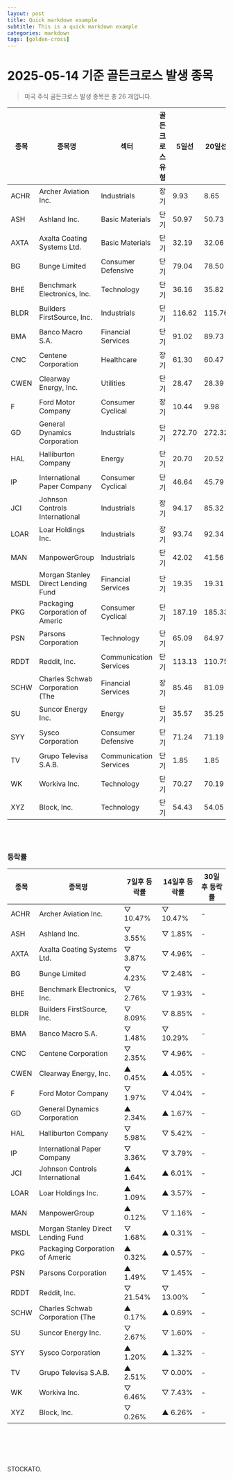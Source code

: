 ```yaml
---
layout: post
title: Quick markdown example
subtitle: This is a quick markdown example
categories: markdown
tags: [golden-cross]
---
```



# 2025-05-14 기준 골든크로스 발생 종목

<blockquote>  <p> 미국 주식 골든크로스 발생 종목은 총 26 개입니다. </p></blockquote>

| 종목 | 종목명 | 섹터 | 골든크로스 유형 | 5일선 | 20일선 | 50일선 | 200일선 |
|------|-----------|------|----------------|-------|--------|--------|---------|
| ACHR | Archer Aviation Inc. | Industrials | 장기 | 9.93 | 8.65 | 7.97 | 7.93 |
| ASH | Ashland Inc. | Basic Materials | 단기 | 50.97 | 50.73 | 53.24 | 64.59 |
| AXTA | Axalta Coating Systems Ltd. | Basic Materials | 단기 | 32.19 | 32.06 | 32.64 | 35.58 |
| BG | Bunge Limited | Consumer Defensive | 단기 | 79.04 | 78.50 | 75.82 | 77.67 |
| BHE | Benchmark Electronics, Inc. | Technology | 단기 | 36.16 | 35.82 | 37.02 | 42.27 |
| BLDR | Builders FirstSource, Inc. | Industrials | 단기 | 116.62 | 115.76 | 122.13 | 147.62 |
| BMA | Banco Macro S.A. | Financial Services | 단기 | 91.02 | 89.73 | 83.64 | 89.12 |
| CNC | Centene Corporation | Healthcare | 장기 | 61.30 | 60.47 | 60.44 | 60.43 |
| CWEN | Clearway Energy, Inc. | Utilities | 단기 | 28.47 | 28.39 | 28.57 | 26.95 |
| F | Ford Motor Company | Consumer Cyclical | 장기 | 10.44 | 9.98 | 9.76 | 9.74 |
| GD | General Dynamics Corporation | Industrials | 단기 | 272.70 | 272.32 | 268.34 | 267.82 |
| HAL | Halliburton Company | Energy | 단기 | 20.70 | 20.52 | 22.37 | 25.66 |
| IP | International Paper Company | Consumer Cyclical | 단기 | 46.64 | 45.79 | 48.56 | 52.58 |
| JCI | Johnson Controls International  | Industrials | 장기 | 94.17 | 85.32 | 81.75 | 81.70 |
| LOAR | Loar Holdings Inc. | Industrials | 장기 | 93.74 | 92.34 | 79.76 | 79.74 |
| MAN | ManpowerGroup | Industrials | 단기 | 42.02 | 41.56 | 50.22 | 55.25 |
| MSDL | Morgan Stanley Direct Lending Fund | Financial Services | 단기 | 19.35 | 19.31 | 19.48 | 19.80 |
| PKG | Packaging Corporation of Americ | Consumer Cyclical | 단기 | 187.19 | 185.33 | 190.95 | 213.59 |
| PSN | Parsons Corporation | Technology | 단기 | 65.09 | 64.97 | 62.10 | 79.61 |
| RDDT | Reddit, Inc. | Communication Services | 단기 | 113.13 | 110.75 | 112.72 | 145.00 |
| SCHW | Charles Schwab Corporation (The | Financial Services | 장기 | 85.46 | 81.09 | 77.96 | 77.88 |
| SU | Suncor Energy  Inc. | Energy | 단기 | 35.57 | 35.25 | 35.76 | 37.43 |
| SYY | Sysco Corporation | Consumer Defensive | 단기 | 71.24 | 71.19 | 72.02 | 73.55 |
| TV | Grupo Televisa S.A.B. | Communication Services | 단기 | 1.85 | 1.85 | 1.81 | 1.92 |
| WK | Workiva Inc. | Technology | 단기 | 70.27 | 70.19 | 75.76 | 89.88 |
| XYZ | Block, Inc. | Technology | 단기 | 54.43 | 54.05 | 55.60 | 74.01 |
<br><br>
### 등락률

| 종목 | 종목명 | 7일후 등락률 | 14일후 등락률 | 30일후 등락률 |
|------|-------------|-------------|--------------|--------------|
| ACHR | Archer Aviation Inc. | ▽ 10.47% | ▽ 10.47% | - |
| ASH | Ashland Inc. | ▽ 3.55% | ▽ 1.85% | - |
| AXTA | Axalta Coating Systems Ltd. | ▽ 3.87% | ▽ 4.96% | - |
| BG | Bunge Limited | ▽ 4.23% | ▽ 2.48% | - |
| BHE | Benchmark Electronics, Inc. | ▽ 2.76% | ▽ 1.93% | - |
| BLDR | Builders FirstSource, Inc. | ▽ 8.09% | ▽ 8.85% | - |
| BMA | Banco Macro S.A. | ▽ 1.48% | ▽ 10.29% | - |
| CNC | Centene Corporation | ▽ 2.35% | ▽ 4.96% | - |
| CWEN | Clearway Energy, Inc. | ▲ 0.45% | ▲ 4.05% | - |
| F | Ford Motor Company | ▽ 1.97% | ▽ 4.04% | - |
| GD | General Dynamics Corporation | ▲ 2.34% | ▲ 1.67% | - |
| HAL | Halliburton Company | ▽ 5.98% | ▽ 5.42% | - |
| IP | International Paper Company | ▽ 3.36% | ▽ 3.79% | - |
| JCI | Johnson Controls International  | ▲ 1.64% | ▲ 6.01% | - |
| LOAR | Loar Holdings Inc. | ▲ 1.09% | ▲ 3.57% | - |
| MAN | ManpowerGroup | ▲ 0.12% | ▽ 1.16% | - |
| MSDL | Morgan Stanley Direct Lending Fund | ▽ 1.68% | ▲ 0.31% | - |
| PKG | Packaging Corporation of Americ | ▲ 0.32% | ▲ 0.57% | - |
| PSN | Parsons Corporation | ▲ 1.49% | ▽ 1.45% | - |
| RDDT | Reddit, Inc. | ▽ 21.54% | ▽ 13.00% | - |
| SCHW | Charles Schwab Corporation (The | ▲ 0.17% | ▲ 0.69% | - |
| SU | Suncor Energy  Inc. | ▽ 2.67% | ▽ 1.60% | - |
| SYY | Sysco Corporation | ▲ 1.20% | ▲ 1.32% | - |
| TV | Grupo Televisa S.A.B. | ▲ 2.51% | ▽ 0.00% | - |
| WK | Workiva Inc. | ▽ 6.46% | ▽ 7.43% | - |
| XYZ | Block, Inc. | ▽ 0.26% | ▲ 6.26% | - |
<br><br>
------------
STOCKATO. 
